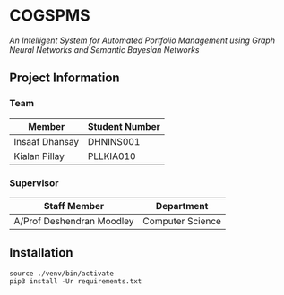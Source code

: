 # COGSPMS

*An Intelligent System for Automated Portfolio Management using Graph Neural Networks and Semantic Bayesian Networks*
## Project Information

### Team
| Member          | Student Number|
| -------------   |-------------  |
| Insaaf Dhansay  | DHNINS001     |
| Kialan Pillay   | PLLKIA010     |

### Supervisor

| Staff Member              | Department           |
| -------------             |-------------         |
| A/Prof Deshendran Moodley | Computer Science     |


## Installation
```
source ./venv/bin/activate
pip3 install -Ur requirements.txt
```